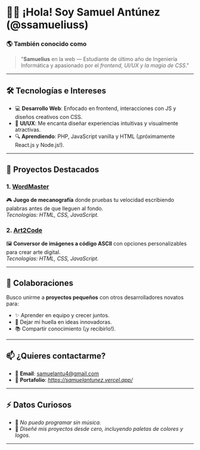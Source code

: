 # 👨‍💻 ¡Hola! Soy Samuel Antúnez (@ssamueliuss)  

### 🌎 **También conocido como**  
> "**Samuelius** en la web — Estudiante de último año de Ingeniería Informática y apasionado por el *frontend, UI/UX y la magia de CSS*."  

---

## 🛠 **Tecnologías e Intereses**  
- 💻 **Desarrollo Web**: Enfocado en frontend, interacciones con JS y diseños creativos con CSS.  
- 🎨 **UI/UX**: Me encanta diseñar experiencias intuitivas y visualmente atractivas.  
- 🔍 **Aprendiendo**: PHP, JavaScript vanilla y HTML (¡próximamente React.js y Node.js!).  

---

## 🚀 **Proyectos Destacados**  
### 1. [WordMaster](https://wordmaster.vercel.app/)  
   🎮 **Juego de mecanografía** donde pruebas tu velocidad escribiendo palabras antes de que lleguen al fondo.  
   *Tecnologías: HTML, CSS, JavaScript.*  

### 2. [Art2Code](https://art2code.vercel.app/)  
   🖼️ **Conversor de imágenes a código ASCII** con opciones personalizables para crear arte digital.  
   *Tecnologías: HTML, CSS, JavaScript.*  

---

## 🤝 **Colaboraciones**  
Busco unirme a **proyectos pequeños** con otros desarrolladores novatos para:  
- ✨ Aprender en equipo y crecer juntos.  
- 🎨 Dejar mi huella en ideas innovadoras.  
- 📚 Compartir conocimiento (¡y recibirlo!).  

---

## 📫 **¿Quieres contactarme?**  
- 📧 **Email**: [samuelantu4@gmail.com](mailto:samuelantu4@gmail.com)  
- 🔗 **Portafolio**: *https://samuelantunez.vercel.app/*  

---

## ⚡ **Datos Curiosos**  
- 🎻 *No puedo programar sin música.*  
- 🎨 *Diseñé mis proyectos desde cero, incluyendo paletas de colores y logos.*  

---  
 
<!---
ssamueliuss/ssamueliuss is a ✨ special ✨ repository because its `README.md` (this file) appears on your GitHub profile.
You can click the Preview link to take a look at your changes.
--->
